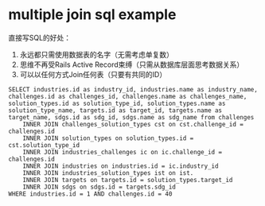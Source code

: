 # multiple join sql example

直接写SQL的好处：
1. 永远都只需使用数据表的名字（无需考虑单复数）
2. 思维不再受Rails Active Record束缚（只需从数据库层面思考数据关系）
2. 可以以任何方式Join任何表（只要有共同的ID）

```
SELECT industries.id as industry_id, industries.name as industry_name, challenges.id as challenges_id, challenges.name as challenges_name, solution_types.id as solution_type_id, solution_types.name as solution_type_name, targets.id as target_id, targets.name as target_name, sdgs.id as sdg_id, sdgs.name as sdg_name from challenges
    INNER JOIN challenges_solution_types cst on cst.challenge_id = challenges.id
    INNER JOIN solution_types on solution_types.id = cst.solution_type_id
    INNER JOIN industries_challenges ic on ic.challenge_id = challenges.id
    INNER JOIN industries on industries.id = ic.industry_id
    INNER JOIN industries_solution_types ist on ist.
    INNER JOIN targets on targets.id = solution_types.target_id
    INNER JOIN sdgs on sdgs.id = targets.sdg_id
WHERE industries.id = 1 AND challenges.id = 40
```